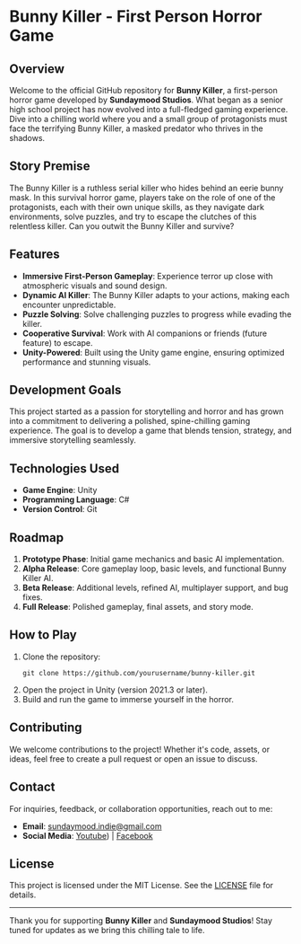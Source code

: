 # Bunny Killer - First Person Horror Game

## Overview
Welcome to the official GitHub repository for **Bunny Killer**, a first-person horror game developed by **Sundaymood Studios**. What began as a senior high school project has now evolved into a full-fledged gaming experience. Dive into a chilling world where you and a small group of protagonists must face the terrifying Bunny Killer, a masked predator who thrives in the shadows.

## Story Premise
The Bunny Killer is a ruthless serial killer who hides behind an eerie bunny mask. In this survival horror game, players take on the role of one of the protagonists, each with their own unique skills, as they navigate dark environments, solve puzzles, and try to escape the clutches of this relentless killer. Can you outwit the Bunny Killer and survive?

## Features
- **Immersive First-Person Gameplay**: Experience terror up close with atmospheric visuals and sound design.
- **Dynamic AI Killer**: The Bunny Killer adapts to your actions, making each encounter unpredictable.
- **Puzzle Solving**: Solve challenging puzzles to progress while evading the killer.
- **Cooperative Survival**: Work with AI companions or friends (future feature) to escape.
- **Unity-Powered**: Built using the Unity game engine, ensuring optimized performance and stunning visuals.

## Development Goals
This project started as a passion for storytelling and horror and has grown into a commitment to delivering a polished, spine-chilling gaming experience. The goal is to develop a game that blends tension, strategy, and immersive storytelling seamlessly.

## Technologies Used
- **Game Engine**: Unity
- **Programming Language**: C#
- **Version Control**: Git

## Roadmap
1. **Prototype Phase**: Initial game mechanics and basic AI implementation.
2. **Alpha Release**: Core gameplay loop, basic levels, and functional Bunny Killer AI.
3. **Beta Release**: Additional levels, refined AI, multiplayer support, and bug fixes.
4. **Full Release**: Polished gameplay, final assets, and story mode.

## How to Play
1. Clone the repository:
   ```
   git clone https://github.com/yourusername/bunny-killer.git
   ```
2. Open the project in Unity (version 2021.3 or later).
3. Build and run the game to immerse yourself in the horror.

## Contributing
We welcome contributions to the project! Whether it's code, assets, or ideas, feel free to create a pull request or open an issue to discuss.

## Contact
For inquiries, feedback, or collaboration opportunities, reach out to me:
- **Email**: sundaymood.indie@gmail.com
- **Social Media**: [Youtube](https://www.youtube.com/@SundayMoodStudios)) | [Facebook](https://www.facebook.com/sundaymoodindie)

## License
This project is licensed under the MIT License. See the [LICENSE](LICENSE) file for details.

---
Thank you for supporting **Bunny Killer** and **Sundaymood Studios**! Stay tuned for updates as we bring this chilling tale to life.


